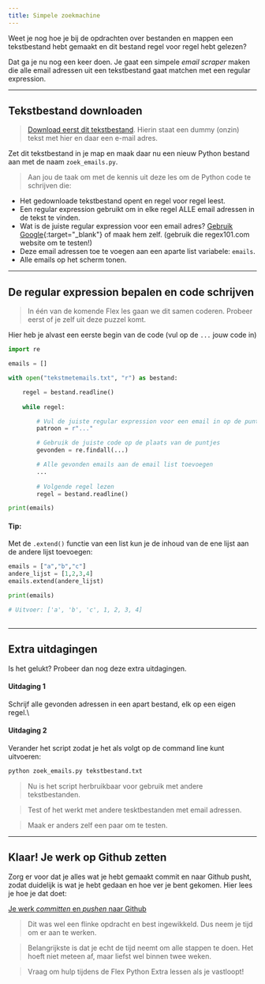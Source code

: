 ```yaml
---
title: Simpele zoekmachine
---
```


Weet je nog hoe je bij de opdrachten over bestanden en mappen een tekstbestand hebt gemaakt en dit bestand regel voor regel hebt gelezen?

Dat ga je nu nog een keer doen. Je gaat een simpele *email scraper* maken die alle email adressen uit een tekstbestand gaat matchen met een regular expression.

---

## Tekstbestand downloaden

> [Download eerst dit tekstbestand](tekstmetemails.txt). Hierin staat een dummy (onzin) tekst met hier en daar een e-mail adres.

Zet dit tekstbestand in je map en maak daar nu een nieuw Python bestand aan met de naam `zoek_emails.py`.

> Aan jou de taak om met de kennis uit deze les om de Python code te schrijven die:
 
- Het gedownloade tekstbestand opent en regel voor regel leest.
- Een regular expression gebruikt om in elke regel ALLE email adressen in de tekst te vinden.
- Wat is de juiste regular expression voor een email adres? [Gebruik Google](){:target="_blank"} of maak hem zelf. (gebruik die regex101.com website om te testen!) 
- Deze email adressen toe te voegen aan een aparte list variabele: `emails`.
- Alle emails op het scherm tonen.

---

## De regular expression bepalen en code schrijven 

> In één van de komende Flex les gaan we dit samen coderen. Probeer eerst of je zelf uit deze puzzel komt.

Hier heb je alvast een eerste begin van de code (vul op de `...` jouw code in)

```python
import re

emails = []

with open("tekstmetemails.txt", "r") as bestand:

    regel = bestand.readline()
   
    while regel:

        # Vul de juiste regular expression voor een email in op de puntjes
        patroon = r"..."

        # Gebruik de juiste code op de plaats van de puntjes
        gevonden = re.findall(...)

        # Alle gevonden emails aan de email list toevoegen
        ...
        
        # Volgende regel lezen
        regel = bestand.readline()

print(emails)

```

#### Tip: 
Met de `.extend()` functie van een list kun je de inhoud van de ene lijst aan de andere lijst toevoegen:

```python
emails = ["a","b","c"]
andere_lijst = [1,2,3,4]
emails.extend(andere_lijst)

print(emails)

# Uitvoer: ['a', 'b', 'c', 1, 2, 3, 4]
 
```

---

## Extra uitdagingen

Is het gelukt? Probeer dan nog deze extra uitdagingen.

#### Uitdaging 1 
Schrijf alle gevonden adressen in een apart bestand, elk op een eigen regel.\

#### Uitdaging 2 
Verander het script zodat je het als volgt op de command line kunt uitvoeren:

```python
python zoek_emails.py tekstbestand.txt
```

> Nu is het script herbruikbaar voor gebruik met andere tekstbestanden. 

> Test of het werkt met andere tesktbestanden met email adressen. 

> Maak er anders zelf een paar om te testen.

---

## Klaar! Je werk op Github zetten

Zorg er voor dat je alles wat je hebt gemaakt commit en naar Github pusht, zodat duidelijk is wat je hebt gedaan en hoe ver je bent gekomen. Hier lees je hoe je dat doet:

[Je werk *committen* en *pushen* naar Github](../../00-setup/commit_push.html)

> Dit was wel een flinke opdracht en best ingewikkeld. Dus neem je tijd om er aan te werken.
 
> Belangrijkste is dat je echt de tijd neemt om alle stappen te doen. Het hoeft niet meteen af, maar liefst wel binnen twee weken.

> Vraag om hulp tijdens de Flex Python Extra lessen als je vastloopt! 


